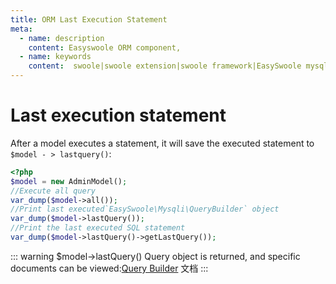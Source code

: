 ```yaml
---
title: ORM Last Execution Statement
meta:
  - name: description
    content: Easyswoole ORM component,
  - name: keywords
    content:  swoole|swoole extension|swoole framework|EasySwoole mysql ORM|EasySwoole ORM|Swoole mysqli coroutine client|swoole ORM
---
```

# Last execution statement

After a model executes a statement, it will save the executed statement to ` $model - > lastquery()`:

```php
<?php
$model = new AdminModel();
//Execute all query
var_dump($model->all());
//Print last executed`EasySwoole\Mysqli\QueryBuilder` object
var_dump($model->lastQuery());
//Print the last executed SQL statement
var_dump($model->lastQuery()->getLastQuery());
```

::: warning
$model->lastQuery() Query object is returned, and specific documents can be viewed:[Query Builder](/En/EN/Mysqli/builder.md) 文档
:::
